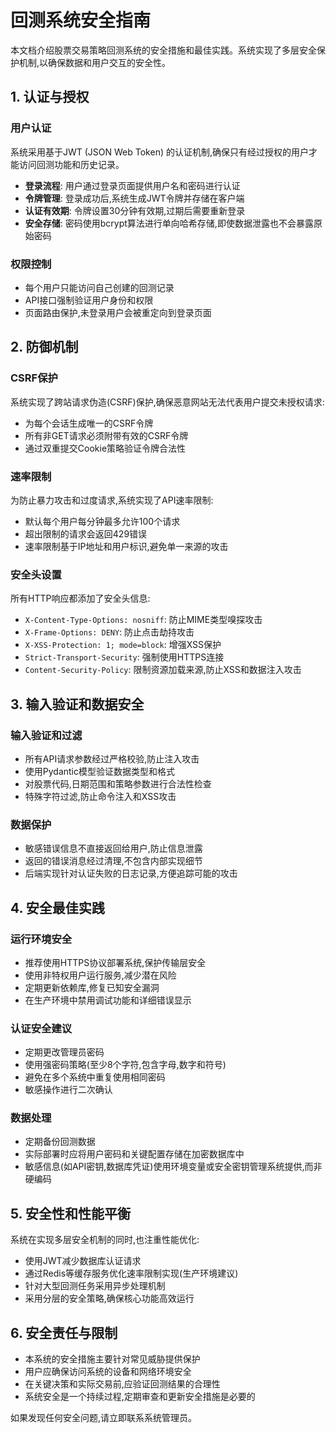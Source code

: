 # 回测系统安全指南

本文档介绍股票交易策略回测系统的安全措施和最佳实践。系统实现了多层安全保护机制,以确保数据和用户交互的安全性。

## 1. 认证与授权

### 用户认证
系统采用基于JWT (JSON Web Token) 的认证机制,确保只有经过授权的用户才能访问回测功能和历史记录。

- **登录流程**: 用户通过登录页面提供用户名和密码进行认证
- **令牌管理**: 登录成功后,系统生成JWT令牌并存储在客户端
- **认证有效期**: 令牌设置30分钟有效期,过期后需要重新登录
- **安全存储**: 密码使用bcrypt算法进行单向哈希存储,即使数据泄露也不会暴露原始密码

### 权限控制
- 每个用户只能访问自己创建的回测记录
- API接口强制验证用户身份和权限
- 页面路由保护,未登录用户会被重定向到登录页面

## 2. 防御机制

### CSRF保护
系统实现了跨站请求伪造(CSRF)保护,确保恶意网站无法代表用户提交未授权请求:

- 为每个会话生成唯一的CSRF令牌
- 所有非GET请求必须附带有效的CSRF令牌
- 通过双重提交Cookie策略验证令牌合法性

### 速率限制
为防止暴力攻击和过度请求,系统实现了API速率限制:

- 默认每个用户每分钟最多允许100个请求
- 超出限制的请求会返回429错误
- 速率限制基于IP地址和用户标识,避免单一来源的攻击

### 安全头设置
所有HTTP响应都添加了安全头信息:

- `X-Content-Type-Options: nosniff`: 防止MIME类型嗅探攻击
- `X-Frame-Options: DENY`: 防止点击劫持攻击
- `X-XSS-Protection: 1; mode=block`: 增强XSS保护
- `Strict-Transport-Security`: 强制使用HTTPS连接
- `Content-Security-Policy`: 限制资源加载来源,防止XSS和数据注入攻击

## 3. 输入验证和数据安全

### 输入验证和过滤
- 所有API请求参数经过严格校验,防止注入攻击
- 使用Pydantic模型验证数据类型和格式
- 对股票代码,日期范围和策略参数进行合法性检查
- 特殊字符过滤,防止命令注入和XSS攻击

### 数据保护
- 敏感错误信息不直接返回给用户,防止信息泄露
- 返回的错误消息经过清理,不包含内部实现细节
- 后端实现针对认证失败的日志记录,方便追踪可能的攻击

## 4. 安全最佳实践

### 运行环境安全
- 推荐使用HTTPS协议部署系统,保护传输层安全
- 使用非特权用户运行服务,减少潜在风险
- 定期更新依赖库,修复已知安全漏洞
- 在生产环境中禁用调试功能和详细错误显示

### 认证安全建议
- 定期更改管理员密码
- 使用强密码策略(至少8个字符,包含字母,数字和符号)
- 避免在多个系统中重复使用相同密码
- 敏感操作进行二次确认

### 数据处理
- 定期备份回测数据
- 实际部署时应将用户密码和关键配置存储在加密数据库中
- 敏感信息(如API密钥,数据库凭证)使用环境变量或安全密钥管理系统提供,而非硬编码

## 5. 安全性和性能平衡

系统在实现多层安全机制的同时,也注重性能优化:

- 使用JWT减少数据库认证请求
- 通过Redis等缓存服务优化速率限制实现(生产环境建议)
- 针对大型回测任务采用异步处理机制
- 采用分层的安全策略,确保核心功能高效运行

## 6. 安全责任与限制

- 本系统的安全措施主要针对常见威胁提供保护
- 用户应确保访问系统的设备和网络环境安全
- 在关键决策和实际交易前,应验证回测结果的合理性
- 系统安全是一个持续过程,定期审查和更新安全措施是必要的

如果发现任何安全问题,请立即联系系统管理员。 
